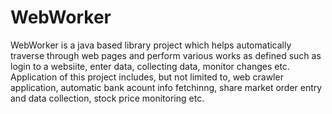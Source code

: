 # WebWorker

WebWorker is a java based library project which helps automatically traverse through web pages and perform various works as defined such as  login to a websiite, enter data, collecting data, monitor changes etc.
Application of this project includes, but not limited to, web crawler application, automatic bank acount info fetchinng, share market order entry and data collection, stock price monitoring etc.
